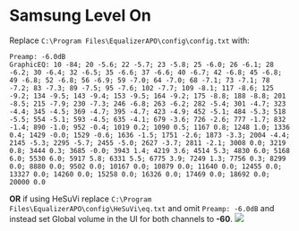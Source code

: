 # Samsung Level On
Replace `C:\Program Files\EqualizerAPO\config\config.txt` with:
```
Preamp: -6.0dB
GraphicEQ: 10 -84; 20 -5.6; 22 -5.7; 23 -5.8; 25 -6.0; 26 -6.1; 28 -6.2; 30 -6.4; 32 -6.5; 35 -6.6; 37 -6.6; 40 -6.7; 42 -6.8; 45 -6.8; 49 -6.8; 52 -6.8; 56 -6.9; 59 -7.0; 64 -7.0; 68 -7.1; 73 -7.1; 78 -7.2; 83 -7.3; 89 -7.5; 95 -7.6; 102 -7.7; 109 -8.1; 117 -8.6; 125 -9.2; 134 -9.5; 143 -9.4; 153 -9.5; 164 -9.2; 175 -8.8; 188 -8.8; 201 -8.5; 215 -7.9; 230 -7.3; 246 -6.8; 263 -6.2; 282 -5.4; 301 -4.7; 323 -4.4; 345 -4.5; 369 -4.7; 395 -4.7; 423 -4.9; 452 -5.1; 484 -5.3; 518 -5.5; 554 -5.1; 593 -4.5; 635 -4.1; 679 -3.6; 726 -2.6; 777 -1.7; 832 -1.4; 890 -1.0; 952 -0.4; 1019 0.2; 1090 0.5; 1167 0.8; 1248 1.0; 1336 0.4; 1429 -0.0; 1529 -0.6; 1636 -1.5; 1751 -2.6; 1873 -3.3; 2004 -4.4; 2145 -5.3; 2295 -5.7; 2455 -5.0; 2627 -3.7; 2811 -2.1; 3008 0.0; 3219 0.8; 3444 0.3; 3685 -0.0; 3943 1.4; 4219 3.6; 4514 5.3; 4830 6.0; 5168 6.0; 5530 6.0; 5917 5.8; 6331 5.5; 6775 3.9; 7249 1.3; 7756 0.3; 8299 0.0; 8880 0.0; 9502 0.0; 10167 0.0; 10879 0.0; 11640 0.0; 12455 0.0; 13327 0.0; 14260 0.0; 15258 0.0; 16326 0.0; 17469 0.0; 18692 0.0; 20000 0.0
```
**OR** if using HeSuVi replace `C:\Program Files\EqualizerAPO\config\HeSuVi\eq.txt` and omit `Preamp: -6.0dB` and instead set Global volume in the UI for both channels to **-60**.
![](https://raw.githubusercontent.com/jaakkopasanen/AutoEq/master/results/Innerfidelity%202017/innerfidelity/onear/Samsung%20Level%20On/Samsung%20Level%20On.png)